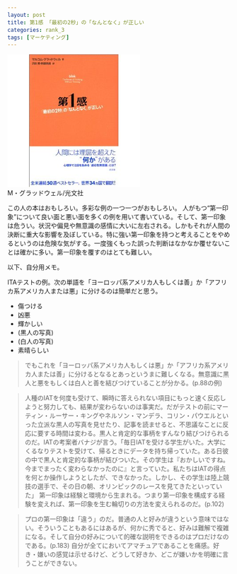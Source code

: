 ```yaml
---
layout: post
title: 第1感 「最初の2秒」の「なんとなく」が正しい
categories: rank_3
tags: [マーケティング]
---
```



<div class="book"><div class="book_image"><a href="http://www.amazon.co.jp/dp/4334961886"><img src="/images/blink.jpg"></img></a></div><div class="book_info">M・グラッドウェル/光文社</div><div class="clear"></div></div>

この人の本はおもしろい。多彩な例の一つ一つがおもしろい。 
人がもつ“第一印象”について良い面と悪い面を多くの例を用いて書いている。そして、第一印象は危うい。状況や偏見や無意識の感情に大いに左右される。しかもそれが人間の決断に重大な影響を及ぼしている。特に強い第一印象を持つと考えることをやめるというのは危険な気がする。一度強くもった誤った判断はなかなか覆せないことは確かに多い。第一印象を覆すのはとても難しい。 

以下、自分用メモ。<!--more--> 

ITAテストの例。次の単語を「ヨーロッパ系アメリカ人もしくは善」か「アフリカ系アメリカ人または悪」に分けるのは簡単だと思う。 

* 傷つける 
* 凶悪 
* 輝かしい 
* (黒人の写真) 
* (白人の写真) 
* 素晴らしい 

> でもこれを「ヨーロッパ系アメリカ人もしくは悪」か「アフリカ系アメリカ人または善」に分けるとなるとあっというまに難しくなる。無意識に黒人と悪をもしくは白人と善を結びつけていることが分かる。(p.88の例) 

> 人種のIATを何度も受けて、瞬時に答えられない項目にもっと速く反応しようと努力しても、結果が変わらないのは事実だ。だがテストの前にマーティン・ルーサー・キングやネルソン・マンデラ、コリン・パウエルといった立派な黒人の写真を見せたり、記事を読ませると、不思議なことに反応に要する時間は変わる。黒人と肯定的な事柄をすんなり結びつけられるのだ。IATの考案者バナジが言う。「毎日IATを受ける学生がいた。大学にくるなりテストを受けて、帰るときにデータを持ち帰っていた。ある日彼の中で黒人と肯定的な事柄が結びついた。その学生は『おかしいですね。今までまったく変わらなかったのに』と言っていた。私たちはIATの得点を何とか操作しようとしたが、できなかった。しかし、その学生は陸上競技の選手で、その日の朝、オリンピックのレースを見てきたといっていた」 
第一印象は経験と環境から生まれる。つまり第一印象を構成する経験を変えれば、第一印象を生む輪切りの方法を変えられるのだ。(p.102) 

> プロの第一印象は「違う」のだ。普通の人と好みが違うという意味ではない。そういうこともあるにはあるが、何かに秀でると、好みは難解で複雑になる。そして自分の好みについて的確な説明をできるのはプロだけなのである。(p.183) 自分が全てにおいてアマチュアであることを痛感。好き・嫌いの感覚は示せるけど、どうして好きか、どこが嫌いかを明確に言うことができない。
